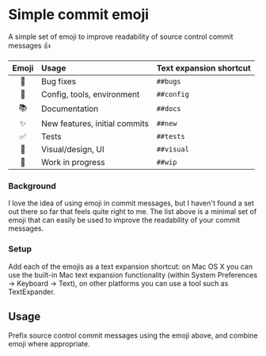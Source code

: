 # Simple commit emoji

A simple set of emoji to improve readability of source control commit messages :thumbsup:

| Emoji              | Usage                         | Text expansion shortcut |
|       :---:        | :---                          | :---                    |
| :bug:              | Bug fixes                     | `##bugs`                |
| :wrench:           | Config, tools, environment    | `##config`              |
| :books:            | Documentation                 | `##docs`                |
| :sparkles:         | New features, initial commits | `##new`                 |
| :white_check_mark: | Tests                         | `##tests`               |
| :art:              | Visual/design, UI             | `##visual`              |
| :construction:     | Work in progress              | `##wip`                 |

### Background
I love the idea of using emoji in commit messages, but I haven't found a set out there so far that feels quite right to me. The list above is a minimal set of emoji that can easily be used to improve the readability of your commit messages.

### Setup
Add each of the emojis as a text expansion shortcut: on Mac OS X you can use the built-in Mac text expansion functionality (within System Preferences -> Keyboard -> Text), on other platforms you can use a tool such as TextExpander.

## Usage
Prefix source control commit messages using the emoji above, and combine emoji where appropriate.
